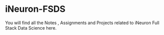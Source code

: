 # iNeuron-FSDS
You will find all the Notes , Assignments and Projects related to iNeuron Full Stack Data Science here.
